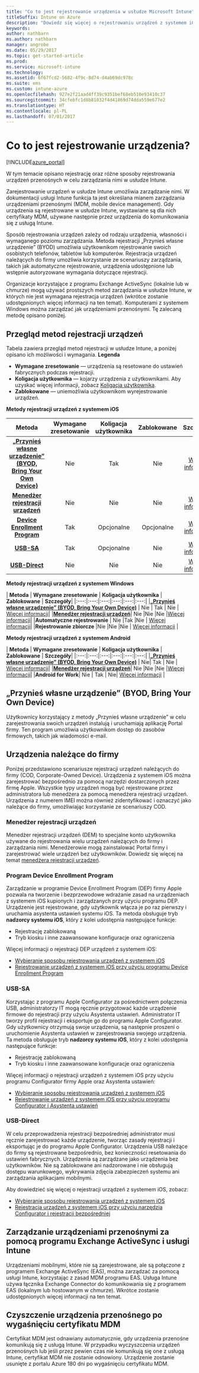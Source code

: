 ```yaml
---
title: "Co to jest rejestrowanie urządzenia w usłudze Microsoft Intune"
titleSuffix: Intune on Azure
description: "Dowiedz się więcej o rejestrowaniu urządzeń z systemem iOS, Android i Windows."
keywords: 
author: nathbarn
ms.author: nathbarn
manager: angrobe
ms.date: 05/29/2017
ms.topic: get-started-article
ms.prod: 
ms.service: microsoft-intune
ms.technology: 
ms.assetid: 6f67fcd2-5682-4f9c-8d74-d4ab69dc978c
ms.suite: ems
ms.custom: intune-azure
ms.openlocfilehash: 927e2f21aad4ff39c9351bef68eb510e93410c37
ms.sourcegitcommit: 34cfebfc1d8b81032f4d41869d74dda559e677e2
ms.translationtype: HT
ms.contentlocale: pl-PL
ms.lasthandoff: 07/01/2017
---
```

# <a name="what-is-device-enrollment"></a>Co to jest rejestrowanie urządzenia?
[!INCLUDE[azure_portal](./includes/azure_portal.md)]

W tym temacie opisano rejestrację oraz różne sposoby rejestrowania urządzeń przenośnych w celu zarządzania nimi w usłudze Intune.

Zarejestrowanie urządzeń w usłudze Intune umożliwia zarządzanie nimi. W dokumentacji usługi Intune funkcja ta jest określana mianem zarządzania urządzeniami przenośnymi (MDM, mobile device management). Gdy urządzenia są rejestrowane w usłudze Intune, wystawiane są dla nich certyfikaty MDM, używane następnie przez urządzenia do komunikowania się z usługą Intune.

Sposób rejestrowania urządzeń zależy od rodzaju urządzenia, własności i wymaganego poziomu zarządzania. Metoda rejestracji „Przynieś własne urządzenie” (BYOD) umożliwia użytkownikom rejestrowanie swoich osobistych telefonów, tabletów lub komputerów. Rejestracja urządzeń należących do firmy umożliwia korzystanie ze scenariuszy zarządzania, takich jak automatyczne rejestrowanie, urządzenia udostępnione lub wstępnie autoryzowane wymagania dotyczące rejestracji.

Organizacje korzystające z programu Exchange ActiveSync (lokalnie lub w chmurze) mogą używać prostszych metod zarządzania w usłudze Intune, w których nie jest wymagana rejestracja urządzeń (wkrótce zostanie udostępnionych więcej informacji na ten temat). Komputerami z systemem Windows można zarządzać jak urządzeniami przenośnymi. Tę zalecaną metodę opisano poniżej.


## <a name="overview-of-device-enrollment-methods"></a>Przegląd metod rejestracji urządzeń

Tabela zawiera przegląd metod rejestracji w usłudze Intune, a poniżej opisano ich możliwości i wymagania.
**Legenda**

- **Wymagane zresetowanie** — urządzenia są resetowane do ustawień fabrycznych podczas rejestracji.
- **Koligacja użytkownika** — kojarzy urządzenia z użytkownikami. Aby uzyskać więcej informacji, zobacz [Koligacja użytkownika](device-enrollment-program-enroll-ios.md).
- **Zablokowane** — uniemożliwia użytkownikom wyrejestrowanie urządzeń.

**Metody rejestracji urządzeń z systemem iOS**

| **Metoda** |  **Wymagane zresetowanie** |    **Koligacja użytkownika**   |   **Zablokowane** | **Szczegóły** |
|:---:|:---:|:---:|:---:|:---:|
|**[„Przynieś własne urządzenie” (BYOD, Bring Your Own Device)](#byod)** | Nie|    Tak |   Nie | [Więcej informacji](./apple-mdm-push-certificate-get.md)|
|**[Menedżer rejestracji urządzeń](#dem)**|   Nie |Nie |Nie  | [Więcej informacji](./device-enrollment-program-enroll-ios.md)|
|**[Device Enrollment Program](#dep)**|   Tak |   Opcjonalne |  Opcjonalne|[Więcej informacji](./device-enrollment-program-enroll-ios.md)|
|**[USB-SA](#usb-sa)**| Tak |   Opcjonalne |  Nie| [Więcej informacji](./apple-configurator-setup-assistant-enroll-ios.md)|
|**[USB-Direct](#usb-direct)**| Nie |    Nie  | Nie|[Więcej informacji](./apple-configurator-direct-enroll-ios.md)|

**Metody rejestracji urządzeń z systemem Windows**

| **Metoda** |  **Wymagane zresetowanie** |    **Koligacja użytkownika**   |   **Zablokowane** | **Szczegóły**|
|:---:|:---:|:---:|:---:|:---:|:---:|
|**[„Przynieś własne urządzenie” (BYOD, Bring Your Own Device)](#byod)** | Nie |   Tak |   Nie | [Więcej informacji](windows-enroll.md)|
|**[Menedżer rejestracji urządzeń](#dem)**|   Nie |Nie |Nie  |[Więcej informacji](device-enrollment-manager-enroll.md)|
|**Automatyczne rejestrowanie** | Nie |Tak |Nie | [Więcej informacji](./windows-enroll.md#enable-windows-10-automatic-enrollment)|
|**Rejestrowanie zbiorcze** |Nie |Nie |Nie | [Więcej informacji](./windows-bulk-enroll.md) |

**Metody rejestracji urządzeń z systemem Android**

| **Metoda** |  **Wymagane zresetowanie** |    **Koligacja użytkownika**   |   **Zablokowane** | **Szczegóły**|
|:---:|:---:|:---:|:---:|:---:|:---:|
|**[„Przynieś własne urządzenie” (BYOD, Bring Your Own Device)](#byod)** | Nie|    Tak |   Nie | [Więcej informacji](./android-enroll.md)|
|**[Menedżer rejestracji urządzeń](#dem)**|   Nie |Nie |Nie  |[Więcej informacji](./device-enrollment-program-enroll-ios.md)|
|**Android for Work**| Nie | Tak | Nie| [Więcej informacji](./android-enroll.md#enable-enrollment-of-android-for-work-devices) |


## <a name="byod"></a>„Przynieś własne urządzenie” (BYOD, Bring Your Own Device)
Użytkownicy korzystający z metody „Przynieś własne urządzenie” w celu zarejestrowania swoich urządzeń instalują i uruchamiają aplikację Portal firmy. Ten program umożliwia użytkownikom dostęp do zasobów firmowych, takich jak wiadomości e-mail.

## <a name="corporate-owned-devices"></a>Urządzenia należące do firmy
Poniżej przedstawiono scenariusze rejestracji urządzeń należących do firmy (COD, Corporate-Owned Device). Urządzenia z systemem iOS można zarejestrować bezpośrednio za pomocą narzędzi dostarczonych przez firmę Apple. Wszystkie typy urządzeń mogą być rejestrowane przez administratora lub menedżera za pomocą menedżera rejestracji urządzeń. Urządzenia z numerem IMEI można również zidentyfikować i oznaczyć jako należące do firmy, umożliwiając korzystanie ze scenariuszy COD.

### <a name="dem"></a>Menedżer rejestracji urządzeń
Menedżer rejestracji urządzeń (DEM) to specjalne konto użytkownika używane do rejestrowania wielu urządzeń należących do firmy i zarządzania nimi. Menedżerowie mogą zainstalować Portal firmy i zarejestrować wiele urządzeń bez użytkowników. Dowiedz się więcej na temat [menedżera rejestracji urządzeń](./device-enrollment-manager-enroll.md).

### <a name="dep"></a>Program Device Enrollment Program
Zarządzanie w programie Device Enrollment Program (DEP) firmy Apple pozwala na tworzenie i bezprzewodowe wdrażanie zasad na urządzeniach z systemem iOS kupionych i zarządzanych przy użyciu programu DEP. Urządzenie jest rejestrowane, gdy użytkownik włącza je po raz pierwszy i uruchamia asystenta ustawień systemu iOS. Ta metoda obsługuje tryb **nadzorcy systemu iOS**, który z kolei udostępnia następujące funkcje:

  - Rejestrację zablokowaną
  - Tryb kiosku i inne zaawansowane konfiguracje oraz ograniczenia

Więcej informacji o rejestracji DEP urządzeń z systemem iOS:

- [Wybieranie sposobu rejestrowania urządzeń z systemem iOS](enrollment-method-choose-ios.md)
- [Rejestrowanie urządzeń z systemem iOS przy użyciu programu Device Enrollment Program](device-enrollment-program-enroll-ios.md)

### <a name="usb-sa"></a>USB-SA
Korzystając z programu Apple Configurator za pośrednictwem połączenia USB, administratorzy IT mogą ręcznie przygotować każde urządzenie firmowe do rejestracji przy użyciu Asystenta ustawień. Administrator IT tworzy profil rejestracji i eksportuje go do programu Apple Configurator. Gdy użytkownicy otrzymują swoje urządzenia, są następnie proszeni o uruchomienie Asystenta ustawień w zarejestrowania swojego urządzenia. Ta metoda obsługuje tryb **nadzorcy systemu iOS**, który z kolei udostępnia następujące funkcje:
  - Rejestrację zablokowaną
  - Tryb kiosku i inne zaawansowane konfiguracje oraz ograniczenia

Więcej informacji o rejestracji urządzeń z systemem iOS przy użyciu programu Configurator firmy Apple oraz Asystenta ustawień:

- [Wybieranie sposobu rejestrowania urządzeń z systemem iOS](enrollment-method-choose-ios.md)
- [Rejestrowanie urządzeń z systemem iOS przy użyciu programu Configurator i Asystenta ustawień](apple-configurator-setup-assistant-enroll-ios.md)

### <a name="usb-direct"></a>USB-Direct
W celu przeprowadzenia rejestracji bezpośredniej administrator musi ręcznie zarejestrować każde urządzenie, tworząc zasady rejestracji i eksportując je do programu Apple Configurator. Urządzenia USB należące do firmy są rejestrowane bezpośrednio, bez konieczności resetowania do ustawień fabrycznych. Urządzenia są zarządzane jako urządzenia bez użytkowników. Nie są zablokowane ani nadzorowane i nie obsługują dostępu warunkowego, wykrywania zdjęcia zabezpieczeń systemu ani zarządzania aplikacjami mobilnymi.

Aby dowiedzieć się więcej o rejestracji urządzeń z systemem iOS, zobacz:

- [Wybieranie sposobu rejestrowania urządzeń z systemem iOS](enrollment-method-choose-ios.md)
- [Rejestracja urządzeń z systemem iOS przy użyciu narzędzia Configurator i rejestracji bezpośredniej](apple-configurator-direct-enroll-ios.md)

## <a name="mobile-device-management-with-exchange-activesync-and-intune"></a>Zarządzanie urządzeniami przenośnymi za pomocą programu Exchange ActiveSync i usługi Intune
Urządzeniami mobilnymi, które nie są zarejestrowane, ale są połączone z programem Exchange ActiveSync (EAS), można zarządzać za pomocą usługi Intune, korzystając z zasad MDM programu EAS. Usługa Intune używa łącznika Exchange Connector do komunikowania się z programem EAS (lokalnym lub hostowanym w chmurze). Wkrótce zostanie udostępnionych więcej informacji na ten temat.

## <a name="mobile-device-cleanup-after-mdm-certificate-expiration"></a>Czyszczenie urządzenia przenośnego po wygaśnięciu certyfikatu MDM

Certyfikat MDM jest odnawiany automatycznie, gdy urządzenia przenośne komunikują się z usługą Intune. W przypadku wyczyszczenia urządzeń przenośnych lub jeśli przez pewien czas nie komunikują się one z usługą Intune, certyfikat MDM nie zostanie odnowiony. Urządzenie zostanie usunięte z portalu Azure 180 dni po wygaśnięciu certyfikatu MDM.
